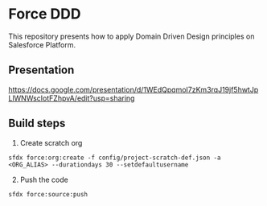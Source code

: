 # Force DDD

This repository presents how to apply Domain Driven Design principles on Salesforce Platform.

## Presentation

https://docs.google.com/presentation/d/1WEdQpqmoI7zKm3rqJ19jf5hwtJpLlWNWscIotFZhpvA/edit?usp=sharing

## Build steps

1. Create scratch org

`sfdx force:org:create -f config/project-scratch-def.json -a <ORG_ALIAS> --durationdays 30 --setdefaultusername`

2. Push the code

`sfdx force:source:push`